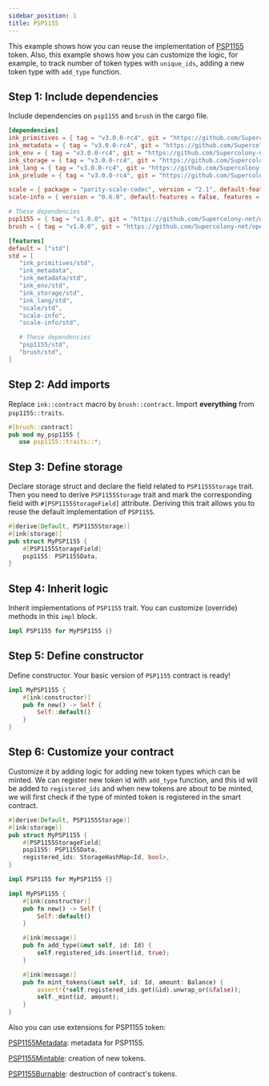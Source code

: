 ```yaml
---
sidebar_position: 1
title: PSP1155
---
```


This example shows how you can reuse the implementation of [PSP1155](https://github.com/Supercolony-net/openbrush-contracts/tree/main/contracts/token/psp1155) token. Also, this example shows how you can customize the logic, for example, to track number of token types with `unique_ids`, adding a new token type with `add_type` function.

## Step 1: Include dependencies

Include dependencies on `psp1155` and `brush` in the cargo file.

```toml
[dependencies]
ink_primitives = { tag = "v3.0.0-rc4", git = "https://github.com/Supercolony-net/ink", default-features = false }
ink_metadata = { tag = "v3.0.0-rc4", git = "https://github.com/Supercolony-net/ink", default-features = false, features = ["derive"], optional = true }
ink_env = { tag = "v3.0.0-rc4", git = "https://github.com/Supercolony-net/ink", default-features = false }
ink_storage = { tag = "v3.0.0-rc4", git = "https://github.com/Supercolony-net/ink", default-features = false }
ink_lang = { tag = "v3.0.0-rc4", git = "https://github.com/Supercolony-net/ink", default-features = false }
ink_prelude = { tag = "v3.0.0-rc4", git = "https://github.com/Supercolony-net/ink", default-features = false }

scale = { package = "parity-scale-codec", version = "2.1", default-features = false, features = ["derive"] }
scale-info = { version = "0.6.0", default-features = false, features = ["derive"], optional = true }

# These dependencies
psp1155 = { tag = "v1.0.0", git = "https://github.com/Supercolony-net/openbrush-contracts", default-features = false }
brush = { tag = "v1.0.0", git = "https://github.com/Supercolony-net/openbrush-contracts", default-features = false }

[features]
default = ["std"]
std = [
   "ink_primitives/std",
   "ink_metadata",
   "ink_metadata/std",
   "ink_env/std",
   "ink_storage/std",
   "ink_lang/std",
   "scale/std",
   "scale-info",
   "scale-info/std",

   # These dependencies   
   "psp1155/std",
   "brush/std",
]
```

## Step 2: Add imports

Replace `ink::contract` macro by `brush::contract`.
Import **everything** from `psp1155::traits`.

```rust
#[brush::contract]
pub mod my_psp1155 {
   use psp1155::traits::*;
```

## Step 3: Define storage

Declare storage struct and declare the field related to `PSP1155Storage` trait. Then you need to derive `PSP1155Storage` trait and mark the corresponding field
with `#[PSP1155StorageField]` attribute. Deriving this trait allows you to reuse
the default implementation of `PSP1155`.

```rust
#[derive(Default, PSP1155Storage)]
#[ink(storage)]
pub struct MyPSP1155 {
    #[PSP1155StorageField]
    psp1155: PSP1155Data,
}
```

## Step 4: Inherit logic

Inherit implementations of `PSP1155` trait. You can customize (override) methods in this `impl` block.

```rust
impl PSP1155 for MyPSP1155 {}
```

## Step 5: Define constructor

Define constructor. Your basic version of `PSP1155` contract is ready!

```rust
impl MyPSP1155 {
    #[ink(constructor)]
    pub fn new() -> Self {
        Self::default()
    }
}
```

## Step 6: Customize your contract

Customize it by adding logic for adding new token types which can be minted. We can register new token id with `add_type` function, and this id will be added to `registered_ids` and when new tokens are about to be minted, we will first check if the type of minted token is registered in the smart contract.

```rust
#[derive(Default, PSP1155Storage)]
#[ink(storage)]
pub struct MyPSP1155 {
    #[PSP1155StorageField]
    psp1155: PSP1155Data,
    registered_ids: StorageHashMap<Id, bool>,
}

impl PSP1155 for MyPSP1155 {}

impl MyPSP1155 {
    #[ink(constructor)]
    pub fn new() -> Self {
        Self::default()
    }

    #[ink(message)]
    pub fn add_type(&mut self, id: Id) {
        self.registered_ids.insert(id, true);
    }

    #[ink(message)]
    pub fn mint_tokens(&mut self, id: Id, amount: Balance) {
        assert!(*self.registered_ids.get(&id).unwrap_or(&false));
        self._mint(id, amount);
    }
}
```

Also you can use extensions for PSP1155 token:

[PSP1155Metadata](/smart-contracts/PSP1155/extensions/psp1155metadata): metadata for PSP1155.

[PSP1155Mintable](/smart-contracts/PSP1155/extensions/psp1155mintable): creation of new tokens.

[PSP1155Burnable](/smart-contracts/PSP1155/extensions/psp1155burnable): destruction of contract's tokens.
